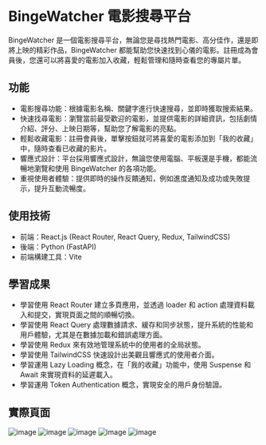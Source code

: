 # BingeWatcher 電影搜尋平台

BingeWatcher 是一個電影搜尋平台，無論您是尋找熱門電影、高分佳作，還是即將上映的精彩作品，BingeWatcher 都能幫助您快速找到心儀的電影。註冊成為會員後，您還可以將喜愛的電影加入收藏，輕鬆管理和隨時查看您的專屬片單。

## 功能

- 電影搜尋功能：根據電影名稱、關鍵字進行快速搜尋，並即時獲取搜索結果。
- 快速找尋電影：瀏覽當前最受歡迎的電影，並提供電影的詳細資訊，包括劇情介紹、評分、上映日期等，幫助您了解電影的亮點。
- 輕鬆收藏電影：註冊會員後，單擊按鈕就可將喜愛的電影添加到「我的收藏」中，隨時查看已收藏的影片。
- 響應式設計：平台採用響應式設計，無論您使用電腦、平板還是手機，都能流暢地瀏覽和使用 BingeWatcher 的各項功能。
- 重視使用者體驗：提供即時的操作反饋通知，例如進度通知及成功或失敗提示，提升互動流暢度。

## 使用技術

- 前端：React.js (React Router, React Query, Redux, TailwindCSS)
- 後端：Python (FastAPI)
- 前端構建工具：Vite

## 學習成果

- 學習使用 React Router 建立多頁應用，並透過 loader 和 action 處理資料載入和提交，實現頁面之間的順暢切換。
- 學習使用 React Query 處理數據請求、緩存和同步狀態，提升系統的性能和用戶體驗，尤其是在數據加載和錯誤處理方面。
- 學習使用 Redux 來有效地管理系統中的使用者的全局狀態。
- 學習使用 TailwindCSS 快速設計出美觀且響應式的使用者介面。
- 學習運用 Lazy Loading 概念，在「我的收藏」功能中，使用 Suspense 和 Await 來實現資料的延遲載入。
- 學習運用 Token Authentication 概念，實現安全的用戶身份驗證。

## 實際頁面

![image](https://github.com/Alex900806/Movie-Search-website/blob/main/demo/home-page.png)
![image](https://github.com/Alex900806/Movie-Search-website/blob/main/demo/movie-page.png)
![image](https://github.com/Alex900806/Movie-Search-website/blob/main/demo/movie-detail.png)
![image](https://github.com/Alex900806/Movie-Search-website/blob/main/demo/login-page.png)
![image](https://github.com/Alex900806/Movie-Search-website/blob/main/demo/search-page.png)
